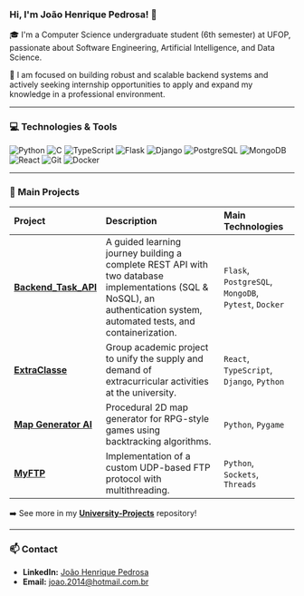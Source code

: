 ### Hi, I'm João Henrique Pedrosa! 👋

🎓 I'm a Computer Science undergraduate student (6th semester) at UFOP, passionate about Software Engineering, Artificial Intelligence, and Data Science.

🚀 I am focused on building robust and scalable backend systems and actively seeking internship opportunities to apply and expand my knowledge in a professional environment.

---

### 💻 Technologies & Tools

<div align="left">
  <img src="https://img.shields.io/badge/Python-3776AB?style=for-the-badge&logo=python&logoColor=white" alt="Python">
  <img src="https://img.shields.io/badge/C-A8B9CC?style=for-the-badge&logo=c&logoColor=white" alt="C">
  <img src="https://img.shields.io/badge/TypeScript-3178C6?style=for-the-badge&logo=typescript&logoColor=white" alt="TypeScript">
  <img src="https://img.shields.io/badge/Flask-000000?style=for-the-badge&logo=flask&logoColor=white" alt="Flask">
  <img src="https://img.shields.io/badge/Django-092E20?style=for-the-badge&logo=django&logoColor=white" alt="Django">
  <img src="https://img.shields.io/badge/PostgreSQL-316192?style=for-the-badge&logo=postgresql&logoColor=white" alt="PostgreSQL">
  <img src="https://img.shields.io/badge/MongoDB-4EA94B?style=for-the-badge&logo=mongodb&logoColor=white" alt="MongoDB">
  <img src="https://img.shields.io/badge/React-61DAFB?style=for-the-badge&logo=react&logoColor=black" alt="React">
  <img src="https://img.shields.io/badge/Git-F05032?style=for-the-badge&logo=git&logoColor=white" alt="Git">
  <img src="https://img.shields.io/badge/Docker-2496ED?style=for-the-badge&logo=docker&logoColor=white" alt="Docker">
</div>

---

### 📂 Main Projects

| Project | Description | Main Technologies |
| :--- | :--- | :--- |
| **[Backend_Task_API](https://github.com/JoaoHPS06/Backend_Task_API)** | A guided learning journey building a complete REST API with two database implementations (SQL & NoSQL), an authentication system, automated tests, and containerization. | `Flask`, `PostgreSQL`, `MongoDB`, `Pytest`, `Docker` |
| **[ExtraClasse](https://github.com/JoaoHPS06/University-Projects/tree/main/ExtraClasse)** | Group academic project to unify the supply and demand of extracurricular activities at the university. | `React`, `TypeScript`, `Django`, `Python` |
| **[Map Generator AI](https://github.com/JoaoHPS06/University-Projects/tree/main/MapGeneratorIA)** | Procedural 2D map generator for RPG-style games using backtracking algorithms. | `Python`, `Pygame` |
| **[MyFTP](https://github.com/JoaoHPS06/University-Projects/tree/main/MyFTP)** | Implementation of a custom UDP-based FTP protocol with multithreading. | `Python`, `Sockets`, `Threads` |

➡️ See more in my **[University-Projects](https://github.com/JoaoHPS06/University-Projects)** repository!

---

### 📫 Contact

- **LinkedIn:** [João Henrique Pedrosa](https://www.linkedin.com/in/jo%C3%A3o-henrique-pedrosa-487263296/)
- **Email:** joao.2014@hotmail.com.br
